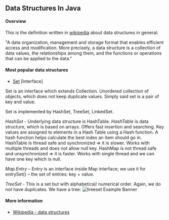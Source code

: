 ## Data Structures In Java

#### Overview

This is the definition written in <a href= "https://en.wikipedia.org/wiki/Data_structure" target="_blank" rel='nofollow'>wikipedia</a> about data structures in general:
  
  
  "A data organization, management and storage format that enables efficient access and modification. More precisely, a data structure is a collection of data values, the relationships among them, and the functions or operations that can be applied to the data."


#### Most popular data structures

- <a href = "https://docs.oracle.com/javase/7/docs/api/java/util/Set.html" target="_blank" rel='nofollow'>Set</a> [Interface]


Set is an interface which extends Collection. Unordered collection of objects, which does not keep duplicate values. Simply said set is a pair of key and value. 

Set is implemented by HashSet, TreeSet, LinkedSet.

_HashSet_ - Underlying data structure is HashTable. 
_HashTable_ is data structure, which is based on arrays. Offers fast insertion and searching. Key values are assigned to elements in a Hash Table using a Hash function. A hash function helps calculate the best index an item should go in. 
HashTable is thread safe and synchronized => it is slower. Works with multiple threads and does not allow null key. 
HashMap is not thread safe and unsynchronized => it is faster. Works with single thread and we can have one key which is null.


_Map.Entry_ – Entry is an interface inside Map interface; we use it for entrySet() – the set of entries: key + value.


_TreeSet_ - This is a set but with alphabetical/ numerical order. Again, we do not have duplicates. We have a tree:
![treeset Example Banner](https://www.cs.wcupa.edu/rkline/assets/img/DS/bst2.png?1264796754)

#### More information 
- <a href='https://en.wikipedia.org/wiki/Data_structure' target='_blank' rel='nofollow'>Wikipedia - data structures</a>
